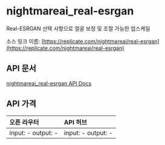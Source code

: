 # nightmareai_real-esrgan

Real-ESRGAN 선택 사항으로 얼굴 보정 및 조절 가능한 업스케일

소스 링크 이름: [https://replicate.com/nightmareai/real-esrgan](https://replicate.com/nightmareai/real-esrgan)

## API 문서

[nightmareai_real-esrgan API Docs](../apis/kr/nightmareai_real-esrgan.md)

## API 가격

| 오픈 라우터 | API 허브 |
|:---|:---|
| input: - output: - | input: - output: - |
